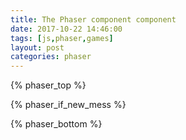 ```yaml
---
title: The Phaser component component
date: 2017-10-22 14:46:00
tags: [js,phaser,games]
layout: post
categories: phaser
---
```


<!-- more -->

{% phaser_top %}

{% phaser_if_new_mess %}

{% phaser_bottom %}
